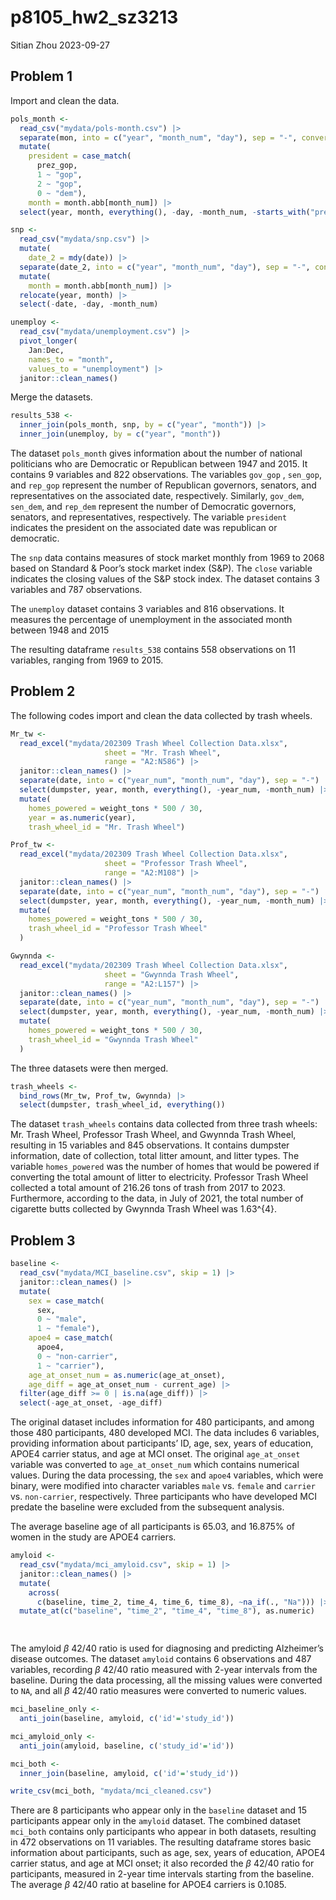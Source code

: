 p8105_hw2_sz3213
================
Sitian Zhou
2023-09-27

## Problem 1

Import and clean the data.

``` r
pols_month <-
  read_csv("mydata/pols-month.csv") |> 
  separate(mon, into = c("year", "month_num", "day"), sep = "-", convert = TRUE) |> 
  mutate(
    president = case_match(
      prez_gop,
      1 ~ "gop",
      2 ~ "gop",
      0 ~ "dem"),
    month = month.abb[month_num]) |> 
  select(year, month, everything(), -day, -month_num, -starts_with("prez"))
```

``` r
snp <-
  read_csv("mydata/snp.csv") |> 
  mutate(
    date_2 = mdy(date)) |> 
  separate(date_2, into = c("year", "month_num", "day"), sep = "-", convert = TRUE) |> 
  mutate(
    month = month.abb[month_num]) |> 
  relocate(year, month) |> 
  select(-date, -day, -month_num)
```

``` r
unemploy <-
  read_csv("mydata/unemployment.csv") |>
  pivot_longer(
    Jan:Dec,
    names_to = "month",
    values_to = "unemployment") |> 
  janitor::clean_names()
```

Merge the datasets.

``` r
results_538 <- 
  inner_join(pols_month, snp, by = c("year", "month")) |> 
  inner_join(unemploy, by = c("year", "month"))
```

The dataset `pols_month` gives information about the number of national
politicians who are Democratic or Republican between 1947 and 2015. It
contains 9 variables and 822 observations. The variables `gov_gop` ,
`sen_gop`, and `rep_gop` represent the number of Republican governors,
senators, and representatives on the associated date, respectively.
Similarly, `gov_dem`, `sen_dem`, and `rep_dem` represent the number of
Democratic governors, senators, and representatives, respectively. The
variable `president` indicates the president on the associated date was
republican or democratic.

The `snp` data contains measures of stock market monthly from 1969 to
2068 based on Standard & Poor’s stock market index (S&P). The `close`
variable indicates the closing values of the S&P stock index. The
dataset contains 3 variables and 787 observations.

The `unemploy` dataset contains 3 variables and 816 observations. It
measures the percentage of unemployment in the associated month between
1948 and 2015

The resulting dataframe `results_538` contains 558 observations on 11
variables, ranging from 1969 to 2015.

## Problem 2

The following codes import and clean the data collected by trash wheels.

``` r
Mr_tw <-
  read_excel("mydata/202309 Trash Wheel Collection Data.xlsx",
                     sheet = "Mr. Trash Wheel",
                     range = "A2:N586") |> 
  janitor::clean_names() |> 
  separate(date, into = c("year_num", "month_num", "day"), sep = "-") |> 
  select(dumpster, year, month, everything(), -year_num, -month_num) |> 
  mutate(
    homes_powered = weight_tons * 500 / 30,
    year = as.numeric(year),
    trash_wheel_id = "Mr. Trash Wheel")
```

``` r
Prof_tw <-
  read_excel("mydata/202309 Trash Wheel Collection Data.xlsx",
                     sheet = "Professor Trash Wheel",
                     range = "A2:M108") |> 
  janitor::clean_names() |> 
  separate(date, into = c("year_num", "month_num", "day"), sep = "-") |> 
  select(dumpster, year, month, everything(), -year_num, -month_num) |> 
  mutate(
    homes_powered = weight_tons * 500 / 30, 
    trash_wheel_id = "Professor Trash Wheel"
  )
```

``` r
Gwynnda <-
  read_excel("mydata/202309 Trash Wheel Collection Data.xlsx",
                     sheet = "Gwynnda Trash Wheel",
                     range = "A2:L157") |> 
  janitor::clean_names() |> 
  separate(date, into = c("year_num", "month_num", "day"), sep = "-") |> 
  select(dumpster, year, month, everything(), -year_num, -month_num) |> 
  mutate(
    homes_powered = weight_tons * 500 / 30, 
    trash_wheel_id = "Gwynnda Trash Wheel"
  )
```

The three datasets were then merged.

``` r
trash_wheels <-
  bind_rows(Mr_tw, Prof_tw, Gwynnda) |> 
  select(dumpster, trash_wheel_id, everything())
```

The dataset `trash_wheels` contains data collected from three trash
wheels: Mr. Trash Wheel, Professor Trash Wheel, and Gwynnda Trash Wheel,
resulting in 15 variables and 845 observations. It contains dumpster
information, date of collection, total litter amount, and litter types.
The variable `homes_powered` was the number of homes that would be
powered if converting the total amount of litter to electricity.
Professor Trash Wheel collected a total amount of 216.26 tons of trash
from 2017 to 2023. Furthermore, according to the data, in July of 2021,
the total number of cigarette butts collected by Gwynnda Trash Wheel was
1.63^{4}.

## Problem 3

``` r
baseline <-
  read_csv("mydata/MCI_baseline.csv", skip = 1) |> 
  janitor::clean_names() |> 
  mutate(
    sex = case_match(
      sex, 
      0 ~ "male",
      1 ~ "female"),
    apoe4 = case_match(
      apoe4,
      0 ~ "non-carrier",
      1 ~ "carrier"),
    age_at_onset_num = as.numeric(age_at_onset),
    age_diff = age_at_onset_num - current_age) |> 
  filter(age_diff >= 0 | is.na(age_diff)) |> 
  select(-age_at_onset, -age_diff)
```

The original dataset includes information for 480 participants, and
among those 480 participants, 480 developed MCI. The data includes 6
variables, providing information about participants’ ID, age, sex, years
of education, APOE4 carrier status, and age at MCI onset. The original
`age_at_onset` variable was converted to `age_at_onset_num` which
contains numerical values. During the data processing, the `sex` and
`apoe4` variables, which were binary, were modified into character
variables `male` vs. `female` and `carrier` vs. `non-carrier`,
respectively. Three participants who have developed MCI predate the
baseline were excluded from the subsequent analysis.

The average baseline age of all participants is 65.03, and 16.875% of
women in the study are APOE4 carriers.

``` r
amyloid <-
  read_csv("mydata/mci_amyloid.csv", skip = 1) |> 
  janitor::clean_names() |> 
  mutate(
    across(
      c(baseline, time_2, time_4, time_6, time_8), ~na_if(., "Na"))) |> 
  mutate_at(c("baseline", "time_2", "time_4", "time_8"), as.numeric)

  
```

The amyloid $\beta$ 42/40 ratio is used for diagnosing and predicting
Alzheimer’s disease outcomes. The dataset `amyloid` contains 6
observations and 487 variables, recording $\beta$ 42/40 ratio measured
with 2-year intervals from the baseline. During the data processing, all
the missing values were converted to `NA`, and all $\beta$ 42/40 ratio
measures were converted to numeric values.

``` r
mci_baseline_only <- 
  anti_join(baseline, amyloid, c('id'='study_id'))

mci_amyloid_only <- 
  anti_join(amyloid, baseline, c('study_id'='id'))

mci_both <-
  inner_join(baseline, amyloid, c('id'='study_id'))

write_csv(mci_both, "mydata/mci_cleaned.csv")
```

There are 8 participants who appear only in the `baseline` dataset and
15 participants appear only in the `amyloid` dataset. The combined
dataset `mci_both` contains only participants who appear in both
datasets, resulting in 472 observations on 11 variables. The resulting
dataframe stores basic information about participants, such as age, sex,
years of education, APOE4 carrier status, and age at MCI onset; it also
recorded the $\beta$ 42/40 ratio for participants, measured in 2-year
time intervals starting from the baseline. The average $\beta$ 42/40
ratio at baseline for APOE4 carriers is 0.1085.
